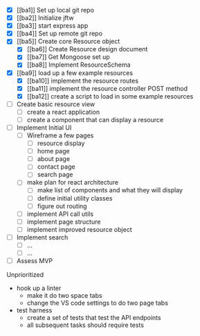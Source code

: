- [x] [[ba1]] Set up local git repo
- [x] [[ba2]] Initialize jftw
- [x] [[ba3]] start express app
- [x] [[ba4]] Set up remote git repo
- [x] [[ba5]] Create core Resource object
	- [x] [[ba6]] Create Resource design document
	- [x] [[ba7]] Get Mongoose set up
	- [x] [[ba8]] Implement ResourceSchema
- [x] [[ba9]] load up a few example resources
	- [x] [[ba10]] implement the resource routes
	- [x] [[ba11]] implement the resource controller POST method
	- [x] [[ba12]] create a script to load in some example resources
- [ ] Create basic resource view
	- [ ] create a react application
	- [ ] create a component that can display a resource
- [ ] Implement Initial UI
	- [ ] Wireframe a few pages
		- [ ] resource display
		- [ ] home page
		- [ ] about page
		- [ ] contact page
		- [ ] search page
	- [ ] make plan for react architecture
		- [ ] make list of components and what they will display
		- [ ] define initial utility classes
		- [ ] figure out routing
	- [ ] implement API call utils
	- [ ] implement page structure
	- [ ] implement improved resource object
- [ ] Implement search
	- [ ] ...
	- [ ] ...
- [ ] Assess MVP

Unprioritized
- hook up a linter
	- make it do two space tabs
	- change the VS code settings to do two page tabs
- test harness
	- create a set of tests that test the API endpoints
	- all subsequent tasks should require tests